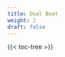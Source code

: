 ```yaml
---
title: Dual Boot
weight: 2
draft: false
---
```


<!-- spellchecker-disable -->

{{< toc-tree >}}

<!-- spellchecker-enable -->
